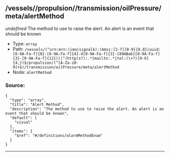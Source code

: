 ## /vessels/<RegExp>/propulsion/<RegExp>/transmission/oilPressure/meta/alertMethod

*undefined*
The method to use to raise the alert. An alert is an event that should be known

* Type: `array`
* Path: `/vessels/(^urn:mrn:(imo|signalk):(mmsi:[2-7][0-9]{8,8}|uuid:[0-9A-Fa-f]{8}-[0-9A-Fa-f]{4}-4[0-9A-Fa-f]{3}-[89ABab][0-9A-Fa-f]{3}-[0-9A-Fa-f]{12}))|^(http(s?):.*|mailto:.*|tel:(\+?)[0-9]{4,})$/propulsion/(^[A-Za-z0-9]+$)/transmission/oilPressure/meta/alertMethod`
* Node: `alertMethod`

### Source:
```
{
  "type": "array",
  "title": "Alert Method",
  "description": "The method to use to raise the alert. An alert is an event that should be known",
  "default": [
    "visual"
  ],
  "items": {
    "$ref": "#/definitions/alarmMethodEnum"
  }
}
```

---
